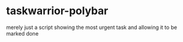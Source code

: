 # taskwarrior-polybar
merely just a script showing the most urgent task and allowing it to be marked done
